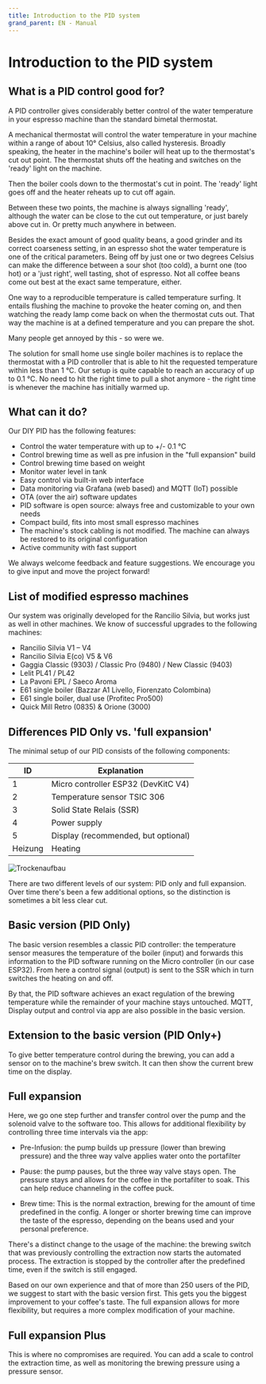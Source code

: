 ```yaml
---
title: Introduction to the PID system
grand_parent: EN - Manual
---
```


# Introduction to the PID system

## What is a PID control good for?

A PID controller gives considerably better control of the water temperature in your espresso machine than the standard bimetal thermostat.

A mechanical thermostat will control the water temperature in your machine within a range of about 10° Celsius, also called hysteresis. Broadly speaking, the heater in the machine's boiler will heat up to the thermostat's cut out point. The thermostat shuts off the heating and switches on the 'ready' light on the machine.

Then the boiler cools down to the thermostat's cut in point. The 'ready' light goes off and the heater reheats up to cut off again.

Between these two points, the machine is always signalling 'ready', although the water can be close to the cut out temperature, or just barely above cut in. Or pretty much anywhere in between.

Besides the exact amount of good quality beans, a good grinder and its correct coarseness setting, in an espresso shot the water temperature is one of the critical parameters. Being off by just one or two degrees Celsius can make the difference between a sour shot (too cold), a burnt one (too hot) or a 'just right', well tasting, shot of espresso. Not all coffee beans come out best at the exact same temperature, either.

One way to a reproducible temperature is called temperature surfing. It entails flushing the machine to provoke the heater coming on, and then watching the ready lamp come back on when the thermostat cuts out. That way the machine is at a defined temperature and you can prepare the shot.

Many people get annoyed by this - so were we.

The solution for small home use single boiler machines is to replace the thermostat with a PID controller that is able to hit the requested temperature within less than 1 °C. Our setup is quite capable to reach an accuracy of up to 0.1 °C. No need to hit the right time to pull a shot anymore - the right time is whenever the machine has initially warmed up.

## What can it do?

Our DIY PID has the following features:

- Control the water temperature with up to +/- 0.1 °C
- Control brewing time as well as pre infusion in the "full expansion" build
- Control brewing time based on weight
- Monitor water level in tank
- Easy control via built-in web interface
- Data monitoring via Grafana (web based) and MQTT (IoT) possible
- OTA (over the air) software updates
- PID software is open source: always free and customizable to your own needs
- Compact build, fits into most small espresso machines
- The machine's stock cabling is not modified. The machine can always be restored to its original configuration
- Active community with fast support

We always welcome feedback and feature suggestions. We encourage you to give input and move the project forward!

## List of modified espresso machines

Our system was originally developed for the Rancilio Silvia, but works just as well in other machines. We know of successful upgrades to the following machines:

- Rancilio Silvia V1 – V4
- Rancilio Silvia E(co) V5 & V6
- Gaggia Classic (9303) / Classic Pro (9480) / New Classic (9403)
- Lelit PL41 / PL42
- La Pavoni EPL / Saeco Aroma
- E61 single boiler (Bazzar A1 Livello, Fiorenzato Colombina)
- E61 single boiler, dual use (Profitec Pro500)
- Quick Mill Retro (0835) & Orione (3000)

## Differences PID Only vs. 'full expansion'

The minimal setup of our PID consists of the following components:

| ID      | Explanation                         |
| ------- | ----------------------------------- |
| 1       | Micro controller ESP32 (DevKitC V4) |
| 2       | Temperature sensor TSIC 306         |
| 3       | Solid State Relais (SSR)            |
| 4       | Power supply                        |
| 5       | Display (recommended, but optional) |
| Heizung | Heating                             |

![Trockenaufbau](/img/intro/einleitung/trockenaufbau.png)

There are two different levels of our system: PID only and full expansion. Over time there's been a few additional options, so the distinction is sometimes a bit less clear cut.

<!--- There would be a graphic here showing the possible levels of the PID, but it's only available in german -->

## Basic version (PID Only)

The basic version resembles a classic PID controller: the temperature sensor measures the temperature of the boiler (input) and forwards this information to the PID software running on the Micro controller (in our case ESP32). From here a control signal (output) is sent to the SSR which in turn switches the heating on and off.

By that, the PID software achieves an exact regulation of the brewing temperature while the remainder of your machine stays untouched. MQTT, Display output and control via app are also possible in the basic version.

## Extension to the basic version (PID Only+)

To give better temperature control during the brewing, you can add a sensor on to the machine's brew switch. It can then show the current brew time on the display.

## Full expansion

Here, we go one step further and transfer control over the pump and the solenoid valve to the software too. This allows for additional flexibility by controlling three time intervals via the app:

- Pre-Infusion: the pump builds up pressure (lower than brewing pressure) and the three way valve applies water onto the portafilter

- Pause: the pump pauses, but the three way valve stays open. The pressure stays and allows for the coffee in the portafilter to soak. This can help reduce channeling in the coffee puck.

- Brew time: This is the normal extraction, brewing for the amount of time predefined in the config. A longer or shorter brewing time can improve the taste of the espresso, depending on the beans used and your personal preference.

There's a distinct change to the usage of the machine: the brewing switch that was previously controlling the extraction now starts the automated process. The extraction is stopped by the controller after the predefined time, even if the switch is still engaged.

Based on our own experience and that of more than 250 users of the PID, we suggest to start with the basic version first. This gets you the biggest improvement to your coffee's taste. The full expansion allows for more flexibility, but requires a more complex modification of your machine.

## Full expansion Plus

This is where no compromises are required. You can add a scale to control the extraction time, as well as monitoring the brewing pressure using a pressure sensor.
